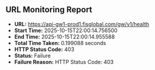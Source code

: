 ## URL Monitoring Report

- **URL:** https://api-gw1-prod1.fisglobal.com/gw/v1/health
- **Start Time:** 2025-10-15T22:00:14.756500
- **End Time:** 2025-10-15T22:00:14.955588
- **Total Time Taken:** 0.199088 seconds
- **HTTP Status Code:** 403
- **Status:** Failure
- **Failure Reason:** HTTP Status Code: 403

